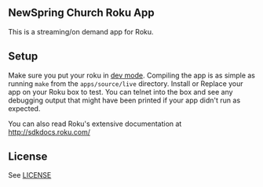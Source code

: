 NewSpring Church Roku App
------------------------

This is a streaming/on demand app for Roku.

Setup
-----

Make sure you put your roku in [dev mode](http://sdkdocs.roku.com/display/sdkdoc/Developer+Guide#DeveloperGuide-71EnablingDevelopmentModeonyourbox). Compiling the app is as simple as running `make` from the `apps/source/live` directory. Install or Replace your app on your Roku box to test. You can telnet into the box and see any debugging output that might have been printed if your app didn't run as expected.

You can also read Roku's extensive documentation at http://sdkdocs.roku.com/

License
-------

See [LICENSE](https://github.com/NewSpring/Public-Roku/blob/master/LICENSE)
